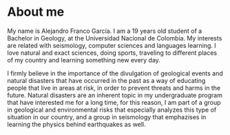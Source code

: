 # About me 

My name is Alejandro Franco García. I am a 19 years old student of a Bachelor in Geology, at the Universidad Nacional de Colombia. My interests are related with 
seismology, computer sciences and languages learning. I love natural and exact sciences, doing sports, traveling to different places of my country and learning 
something new every day.

I firmly believe in the importance of the divulgation of geological events and natural disasters that have occurred in the past as a way of educating people that
live in areas at risk, in order to prevent threats and harms in the future. Natural disasters are an inherent topic in my undergraduate program that have interested
me for a long time, for this reason, I am part of a group in geological and environmental risks that especially analyzes this type of situation in our country, and
a group in seismology that emphazises in learning the physics behind earthquakes as well.
